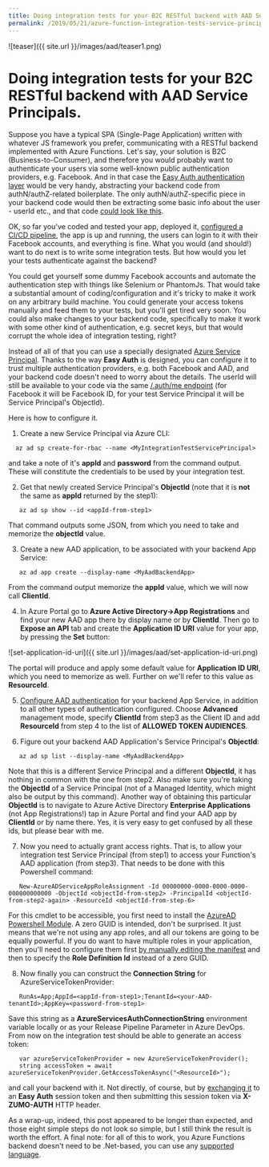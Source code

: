 ```yaml
---
title: Doing integration tests for your B2C RESTful backend with AAD Service Principals.
permalink: /2019/05/21/azure-function-integration-tests-service-principal
---
```

![teaser]({{ site.url }}/images/aad/teaser1.png)
# Doing integration tests for your B2C RESTful backend with AAD Service Principals.

Suppose you have a typical SPA (Single-Page Application) written with whatever JS framework you prefer, communicating with a RESTful backend implemented with Azure Functions. Let's say, your solution is B2C (Business-to-Consumer), and therefore you would probably want to authenticate your users via some well-known public authentication providers, e.g. Facebook. And in that case the [Easy Auth authentication layer](https://cgillum.tech/2016/05/27/app-service-auth-and-azure-ad-b2c/) would be very handy, abstracting your backend code from authN/authZ-related boilerplate. The only authN/authZ-specific piece in your backend code would then be extracting some basic info about the user - userId etc., and that code [could look like this](https://github.com/scale-tone/WhatIfDemo/blob/master/WhatIfDemo-Functions.Common/Helpers.cs#L65).

OK, so far you've coded and tested your app, deployed it, [configured a CI/CD pipeline](https://docs.microsoft.com/en-us/azure/devops/pipelines/get-started/what-is-azure-pipelines?view=azure-devops), the app is up and running, the users can login to it with their Facebook accounts, and everything is fine. What you would (and should!) want to do next is to write some integration tests. But how would you let your tests authenticate against the backend?

You could get yourself some dummy Facebook accounts and automate the authentication step with things like Selenium or PhantomJs. That would take a substantial amount of coding/configuration and it's tricky to make it work on any arbitrary build machine. You could generate your access tokens manually and feed them to your tests, but you'll get tired very soon. You could also make changes to your backend code, specifically to make it work with some other kind of authentication, e.g. secret keys, but that would corrupt the whole idea of integration testing, right?

Instead of all of that you can use a specially designated [Azure Service Principal](https://docs.microsoft.com/en-us/cli/azure/create-an-azure-service-principal-azure-cli?view=azure-cli-latest). Thanks to the way **Easy Auth** is designed, you can configure it to trust multiple authentication providers, e.g. both Facebook and AAD, and your backend code doesn't need to worry about the details. The userId will still be available to your code via the same [/.auth/me endpoint](https://docs.microsoft.com/en-us/azure/app-service/app-service-web-tutorial-auth-aad#call-api-securely-from-browser-code) (for Facebook it will be Facebook ID, for your test Service Principal it will be Service Principal's ObjectId).

Here is how to configure it.

1. Create a new Service Principal via Azure CLI:
```
  az ad sp create-for-rbac --name <MyIntegrationTestServicePrincipal>
```
and take a note of it's **appId** and **password** from the command output. These will constitute the credentials to be used by your integration test.

2. Get that newly created Service Principal's **ObjectId** (note that it is **not** the same as **appId** returned by the step1):
```
   az ad sp show --id <appId-from-step1>
```
That command outputs some JSON, from which you need to take and memorize the **objectId** value.

3. Create a new AAD application, to be associated with your backend App Service:
```
   az ad app create --display-name <MyAadBackendApp>
```
From the command output memorize the **appId** value, which we will now call **ClientId**.

4. In Azure Portal go to **Azure Active Directory->App Registrations** and find your new AAD app there by display name or by **ClientId**. Then go to **Expose an API** tab and create the **Application ID URI** value for your app, by pressing the **Set** button:

![set-application-id-uri]({{ site.url }}/images/aad/set-application-id-uri.png)

The portal will produce and apply some default value for **Application ID URI**, which you need to memorize as well. Further on we'll refer to this value as **ResourceId**.

5. [Configure AAD authentication](https://docs.microsoft.com/en-us/azure/app-service/configure-authentication-provider-aad) for your backend App Service, in addition to all other types of authentication configured. Choose **Advanced** management mode, specify **ClientId** from step3 as the Client ID and add **ResourceId** from step 4 to the list of **ALLOWED TOKEN AUDIENCES**.

6. Figure out your backend AAD Application's Service Principal's **ObjectId**:
```
   az ad sp list --display-name <MyAadBackendApp>
```
Note that this is a different Service Principal and a different **ObjectId**, it has nothing in common with the one from step2. Also make sure you're taking the **ObjectId** of a Service Principal (not of a Managed Identity, which might also be output by this command). Another way of obtaining this particular **ObjectId** is to navigate to Azure Active Directory **Enterprise Applications** (not App Registrations!) tap in Azure Portal and find your AAD app by **ClientId** or by name there. Yes, it is very easy to get confused by all these ids, but please bear with me.

7. Now you need to actually grant access rights. That is, to allow your integration test Service Principal (from step1) to access your Function's AAD application (from step3). That needs to be done with this Powershell command:
```
   New-AzureADServiceAppRoleAssignment -Id 00000000-0000-0000-0000-000000000000 -ObjectId <objectId-from-step2> -PrincipalId <objectId-from-step2-again> -ResourceId <objectId-from-step-6>
```
For this cmdlet to be accessible, you first need to install the [AzureAD Powershell Module](https://docs.microsoft.com/en-us/powershell/module/azuread/?view=azureadps-2.0).
A zero GUID is intended, don't be surprised. It just means that we're not using any app roles, and all our tokens are going to be equally powerful. If you do want to have multiple roles in your application, then you'll need to configure them first [by manually editing the manifest](https://docs.microsoft.com/en-us/azure/active-directory/develop/howto-add-app-roles-in-azure-ad-apps) and then to specify the **Role Definition Id** instead of a zero GUID.

8. Now finally you can construct the **Connection String** for AzureServiceTokenProvider:
```
   RunAs=App;AppId=<appId-from-step1>;TenantId=<your-AAD-tenantId>;AppKey=<password-from-step1>
```
Save this string as a **AzureServicesAuthConnectionString** environment variable locally or as your Release Pipeline Parameter in Azure DevOps. From now on the integration test should be able to generate an access token: 
```
   var azureServiceTokenProvider = new AzureServiceTokenProvider();
   string accessToken = await azureServiceTokenProvider.GetAccessTokenAsync("<ResourceId>");

```
and call your backend with it. Not directly, of course, but by [exchanging it](https://github.com/scale-tone/WhatIfDemo/blob/master/WhatIfDemo-Functions.IntegrationTest/IntegrationTest.cs#L44) to an **Easy Auth** session token and then submitting this session token via **X-ZUMO-AUTH** HTTP header.

As a wrap-up, indeed, this post appeared to be longer than expected, and those eight simple steps do not look so simple, but I still think the result is worth the effort. A final note: for all of this to work, you Azure Functions backend doesn't need to be .Net-based, you can use any [supported language](https://docs.microsoft.com/en-us/azure/azure-functions/supported-languages).